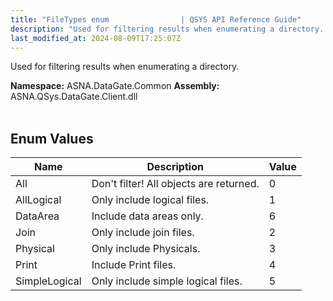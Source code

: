 ```yaml
---
title: "FileTypes enum                | QSYS API Reference Guide"
description: "Used for filtering results when enumerating a directory. "
last_modified_at: 2024-08-09T17:25:07Z
---
```


Used for filtering results when enumerating a directory.

**Namespace:** ASNA.DataGate.Common
**Assembly:** ASNA.QSys.DataGate.Client.dll
<br>
<br>

## Enum Values

| Name | Description | Value
| --- | --- | --- 
| All | Don't filter! All objects are returned. | 0 |
| AllLogical | Only include logical files. | 1 |
| DataArea | Include data areas only. | 6 |
| Join | Only include join files. | 2 |
| Physical | Only include Physicals. | 3 |
| Print | Include Print files. | 4 |
| SimpleLogical | Only include simple logical files. | 5 |
